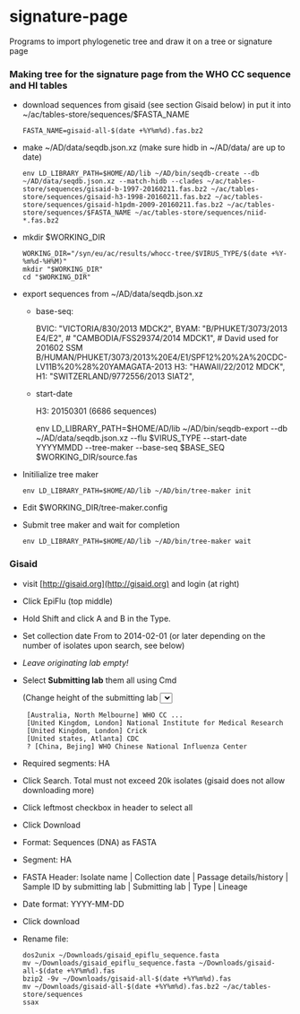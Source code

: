 # signature-page
Programs to import phylogenetic tree and draw it on a tree or signature page

### Making tree for the signature page from the WHO CC sequence and HI tables

  - download sequences from gisaid (see section Gisaid below) in put it into ~/ac/tables-store/sequences/$FASTA_NAME

        FASTA_NAME=gisaid-all-$(date +%Y%m%d).fas.bz2

  - make ~/AD/data/seqdb.json.xz (make sure hidb in ~/AD/data/ are up to date)

        env LD_LIBRARY_PATH=$HOME/AD/lib ~/AD/bin/seqdb-create --db ~/AD/data/seqdb.json.xz --match-hidb --clades ~/ac/tables-store/sequences/gisaid-b-1997-20160211.fas.bz2 ~/ac/tables-store/sequences/gisaid-h3-1998-20160211.fas.bz2 ~/ac/tables-store/sequences/gisaid-h1pdm-2009-20160211.fas.bz2 ~/ac/tables-store/sequences/$FASTA_NAME ~/ac/tables-store/sequences/niid-*.fas.bz2

  - mkdir $WORKING_DIR

        WORKING_DIR="/syn/eu/ac/results/whocc-tree/$VIRUS_TYPE/$(date +%Y-%m%d-%H%M)"
        mkdir "$WORKING_DIR"
        cd "$WORKING_DIR"

  - export sequences from ~/AD/data/seqdb.json.xz

    - base-seq:

        BVIC: "VICTORIA/830/2013 MDCK2",
        BYAM: "B/PHUKET/3073/2013 E4/E2", # "CAMBODIA/FSS29374/2014 MDCK1", # David used for 201602 SSM B/HUMAN/PHUKET/3073/2013%20E4/E1/SPF12%20%2A%20CDC-LV11B%20%28%20YAMAGATA-2013
        H3:   "HAWAII/22/2012 MDCK",
        H1:   "SWITZERLAND/9772556/2013 SIAT2",

    - start-date

        H3: 20150301 (6686 sequences)

        env LD_LIBRARY_PATH=$HOME/AD/lib ~/AD/bin/seqdb-export --db ~/AD/data/seqdb.json.xz --flu $VIRUS_TYPE --start-date YYYYMMDD --tree-maker --base-seq $BASE_SEQ $WORKING_DIR/source.fas

  - Initilialize tree maker

        env LD_LIBRARY_PATH=$HOME/AD/lib ~/AD/bin/tree-maker init

  - Edit $WORKING_DIR/tree-maker.config

  - Submit tree maker and wait for completion

        env LD_LIBRARY_PATH=$HOME/AD/lib ~/AD/bin/tree-maker wait

### Gisaid

  - visit [http://gisaid.org](http://gisaid.org) and login (at right)
  - Click EpiFlu (top middle)
  - Hold Shift and click A and B in the Type.
  - Set collection date From to 2014-02-01 (or later depending on the number of isolates upon search, see below)
  - _Leave originating lab empty!_

  - Select **Submitting lab** them all using Cmd

    (Change height of the submitting lab <select> 500px)

         [Australia, North Melbourne] WHO CC ...
         [United Kingdom, London] National Institute for Medical Research
         [United Kingdom, London] Crick
         [United states, Atlanta] CDC
         ? [China, Bejing] WHO Chinese National Influenza Center

  - Required segments: HA
  - Click Search. Total must not exceed 20k isolates (gisaid does not allow downloading more)
  - Click leftmost checkbox in header to select all
  - Click Download
  - Format: Sequences (DNA) as FASTA
  - Segment: HA
  - FASTA Header: Isolate name |  Collection date | Passage details/history |  Sample ID by submitting lab | Submitting lab | Type |  Lineage
  - Date format: YYYY-MM-DD
  - Click download

  - Rename file:

        dos2unix ~/Downloads/gisaid_epiflu_sequence.fasta
        mv ~/Downloads/gisaid_epiflu_sequence.fasta ~/Downloads/gisaid-all-$(date +%Y%m%d).fas
        bzip2 -9v ~/Downloads/gisaid-all-$(date +%Y%m%d).fas
        mv ~/Downloads/gisaid-all-$(date +%Y%m%d).fas.bz2 ~/ac/tables-store/sequences
        ssax
